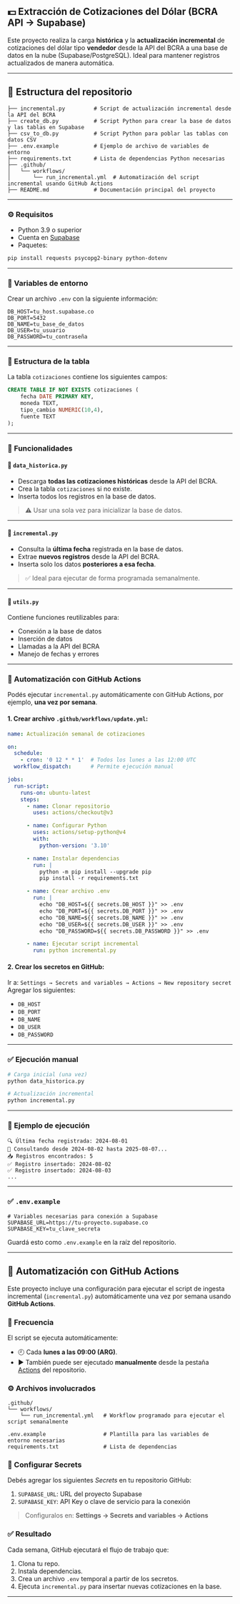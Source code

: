 ## 💵 Extracción de Cotizaciones del Dólar (BCRA API → Supabase)

Este proyecto realiza la carga **histórica** y la **actualización incremental** de cotizaciones del dólar tipo **vendedor** desde la API del BCRA a una base de datos en la nube (Supabase/PostgreSQL). Ideal para mantener registros actualizados de manera automática.

---

## 📁 Estructura del repositorio

```text
├── incremental.py         # Script de actualización incremental desde la API del BCRA
├── create_db.py           # Script Python para crear la base de datos y las tablas en Supabase
├── csv_to_db.py           # Script Python para poblar las tablas con datos CSV
├── .env.example           # Ejemplo de archivo de variables de entorno
├── requirements.txt       # Lista de dependencias Python necesarias
├── .github/
│   └── workflows/
│       └── run_incremental.yml  # Automatización del script incremental usando GitHub Actions
├── README.md              # Documentación principal del proyecto
```

---

### ⚙️ Requisitos

* Python 3.9 o superior
* Cuenta en [Supabase](https://supabase.com/)
* Paquetes:

```bash
pip install requests psycopg2-binary python-dotenv
```

---

### 🔐 Variables de entorno

Crear un archivo `.env` con la siguiente información:

```env
DB_HOST=tu_host.supabase.co
DB_PORT=5432
DB_NAME=tu_base_de_datos
DB_USER=tu_usuario
DB_PASSWORD=tu_contraseña
```

---

### 🧱 Estructura de la tabla

La tabla `cotizaciones` contiene los siguientes campos:

```sql
CREATE TABLE IF NOT EXISTS cotizaciones (
    fecha DATE PRIMARY KEY,
    moneda TEXT,
    tipo_cambio NUMERIC(10,4),
    fuente TEXT
);
```

---

### 🧠 Funcionalidades

#### 📌 `data_historica.py`

* Descarga **todas las cotizaciones históricas** desde la API del BCRA.
* Crea la tabla `cotizaciones` si no existe.
* Inserta todos los registros en la base de datos.

> ⚠️ Usar una sola vez para inicializar la base de datos.

---

#### 🔁 `incremental.py`

* Consulta la **última fecha** registrada en la base de datos.
* Extrae **nuevos registros** desde la API del BCRA.
* Inserta solo los datos **posteriores a esa fecha**.

> ✅ Ideal para ejecutar de forma programada semanalmente.

---

#### 🔧 `utils.py`

Contiene funciones reutilizables para:

* Conexión a la base de datos
* Inserción de datos
* Llamadas a la API del BCRA
* Manejo de fechas y errores

---

### 🤖 Automatización con GitHub Actions

Podés ejecutar `incremental.py` automáticamente con GitHub Actions, por ejemplo, **una vez por semana**.

#### 1. Crear archivo `.github/workflows/update.yml`:

```yaml
name: Actualización semanal de cotizaciones

on:
  schedule:
    - cron: '0 12 * * 1'  # Todos los lunes a las 12:00 UTC
  workflow_dispatch:      # Permite ejecución manual

jobs:
  run-script:
    runs-on: ubuntu-latest
    steps:
      - name: Clonar repositorio
        uses: actions/checkout@v3

      - name: Configurar Python
        uses: actions/setup-python@v4
        with:
          python-version: '3.10'

      - name: Instalar dependencias
        run: |
          python -m pip install --upgrade pip
          pip install -r requirements.txt

      - name: Crear archivo .env
        run: |
          echo "DB_HOST=${{ secrets.DB_HOST }}" >> .env
          echo "DB_PORT=${{ secrets.DB_PORT }}" >> .env
          echo "DB_NAME=${{ secrets.DB_NAME }}" >> .env
          echo "DB_USER=${{ secrets.DB_USER }}" >> .env
          echo "DB_PASSWORD=${{ secrets.DB_PASSWORD }}" >> .env

      - name: Ejecutar script incremental
        run: python incremental.py
```

#### 2. Crear los **secretos** en GitHub:

Ir a:
`Settings → Secrets and variables → Actions → New repository secret`
Agregar los siguientes:

* `DB_HOST`
* `DB_PORT`
* `DB_NAME`
* `DB_USER`
* `DB_PASSWORD`

---

### ✅ Ejecución manual

```bash
# Carga inicial (una vez)
python data_historica.py

# Actualización incremental
python incremental.py
```

---

### 🧪 Ejemplo de ejecución

```
🔍 Última fecha registrada: 2024-08-01
📅 Consultando desde 2024-08-02 hasta 2025-08-07...
📥 Registros encontrados: 5
✅ Registro insertado: 2024-08-02
✅ Registro insertado: 2024-08-03
...
```

---

### ✅ `.env.example`

```env
# Variables necesarias para conexión a Supabase
SUPABASE_URL=https://tu-proyecto.supabase.co
SUPABASE_KEY=tu_clave_secreta
```

Guardá esto como `.env.example` en la raíz del repositorio.

---

## 🔁 Automatización con GitHub Actions

Este proyecto incluye una configuración para ejecutar el script de ingesta incremental (`incremental.py`) automáticamente una vez por semana usando **GitHub Actions**.

### 📅 Frecuencia

El script se ejecuta automáticamente:

* 🕘 Cada **lunes a las 09:00 (ARG)**.
* ▶️ También puede ser ejecutado **manualmente** desde la pestaña [Actions](../../actions) del repositorio.

### ⚙️ Archivos involucrados

```text
.github/
└── workflows/
    └── run_incremental.yml   # Workflow programado para ejecutar el script semanalmente

.env.example                  # Plantilla para las variables de entorno necesarias
requirements.txt              # Lista de dependencias
```

### 🔐 Configurar Secrets

Debés agregar los siguientes *Secrets* en tu repositorio GitHub:

1. `SUPABASE_URL`: URL del proyecto Supabase
2. `SUPABASE_KEY`: API Key o clave de servicio para la conexión

> Configuralos en: **Settings → Secrets and variables → Actions**

### ✅ Resultado

Cada semana, GitHub ejecutará el flujo de trabajo que:

1. Clona tu repo.
2. Instala dependencias.
3. Crea un archivo `.env` temporal a partir de los secretos.
4. Ejecuta `incremental.py` para insertar nuevas cotizaciones en la base.

---


